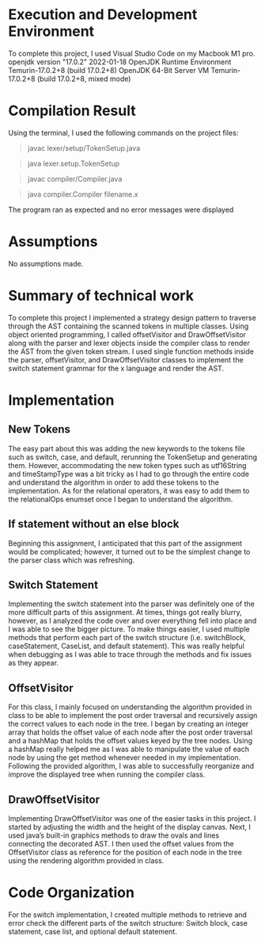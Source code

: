# Execution and Development Environment
To complete this project, I used Visual Studio Code on my Macbook M1 pro.
openjdk version "17.0.2" 2022-01-18
OpenJDK Runtime Environment Temurin-17.0.2+8 (build 17.0.2+8)
OpenJDK 64-Bit Server VM Temurin-17.0.2+8 (build 17.0.2+8, mixed mode)
# Compilation Result
Using the terminal, I used the following commands on the project files:
> javac lexer/setup/TokenSetup.java

> java lexer.setup.TokenSetup

> javac compiler/Compiler.java

> java compiler.Compiler filename.x

The program ran as expected and no error messages were displayed
# Assumptions
No assumptions made.
# Summary of technical work
To complete this project I implemented a strategy design pattern to traverse through the AST
containing the scanned tokens in multiple classes. Using object oriented programming, I called
offsetVisitor and DrawOffsetVisitor along with the parser and lexer objects inside the compiler
class to render the AST from the given token stream. I used single function methods inside the
parser, offsetVisitor, and DrawOffsetVisitor classes to implement the switch statement grammar
for the x language and render the AST.
# Implementation
## New Tokens
The easy part about this was adding the new keywords to the tokens file such as switch, case, and
default, rerunning the TokenSetup and generating them. However, accommodating the new token
types such as utf16String and timeStampType was a bit tricky as I had to go through the entire
code and understand the algorithm in order to add these tokens to the implementation. As for the
relational operators, it was easy to add them to the relationalOps enumset once I began to
understand the algorithm.
## If statement without an else block
Beginning this assignment, I anticipated that this part of the assignment would be complicated;
however, it turned out to be the simplest change to the parser class which was refreshing.
## Switch Statement
Implementing the switch statement into the parser was definitely one of the more difficult parts of
this assignment. At times, things got really blurry, however, as I analyzed the code over and over
everything fell into place and I was able to see the bigger picture. To make things easier, I used
multiple methods that perform each part of the switch structure (i.e. switchBlock, caseStatement,
CaseList, and default statement). This was really helpful when debugging as I was able to trace
through the methods and fix issues as they appear.
## OffsetVisitor
For this class, I mainly focused on understanding the algorithm provided in class to be able to
implement the post order traversal and recursively assign the correct values to each node in the
tree. I began by creating an integer array that holds the offset value of each node after the post
order traversal and a hashMap that holds the offset values keyed by the tree nodes. Using a
hashMap really helped me as I was able to manipulate the value of each node by using the get
method whenever needed in my implementation. Following the provided algorithm, I was able to
successfully reorganize and improve the displayed tree when running the compiler class.

## DrawOffsetVisitor
Implementing DrawOffsetVisitor was one of the easier tasks in this project. I started by adjusting the
width and the height of the display canvas. Next, I used java’s built-in graphics methods to draw the
ovals and lines connecting the decorated AST. I then used the offset values from the OffsetVisitor
class as reference for the position of each node in the tree using the rendering algorithm provided in
class.
# Code Organization
For the switch implementation, I created multiple methods to retrieve and error check the different
parts of the switch structure: Switch block, case statement, case list, and optional default
statement.
